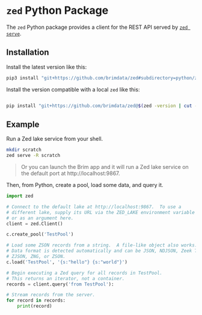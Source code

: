 # `zed` Python Package

The `zed` Python package provides a client for the REST API served by
[`zed serve`](../../cmd/zed/serve).

## Installation

Install the latest version like this:
```sh
pip3 install "git+https://github.com/brimdata/zed#subdirectory=python/zed"
```

Install the version compatible with a local `zed` like this:
```sh

pip install "git+https://github.com/brimdata/zed@$(zed -version | cut -d ' ' -f 2)#subdirectory=python/zed"
```

## Example

Run a Zed lake service from your shell.
```sh
mkdir scratch
zed serve -R scratch
```
> Or you can launch the Brim app and it will run a Zed lake service
> on the default port at http://localhost:9867.

Then, from Python, create a pool, load some data, and query it.
```python
import zed

# Connect to the default lake at http://localhost:9867.  To use a
# different lake, supply its URL via the ZED_LAKE environment variable
# or as an argument here.
client = zed.Client()

c.create_pool('TestPool')

# Load some ZSON records from a string.  A file-like object also works.
# Data format is detected automatically and can be JSON, NDJSON, Zeek TSV,
# ZJSON, ZNG, or ZSON.
c.load('TestPool', '{s:"hello"} {s:"world"}')

# Begin executing a Zed query for all records in TestPool.
# This returns an iterator, not a container.
records = client.query('from TestPool'):

# Stream records from the server.
for record in records:
    print(record)
```
